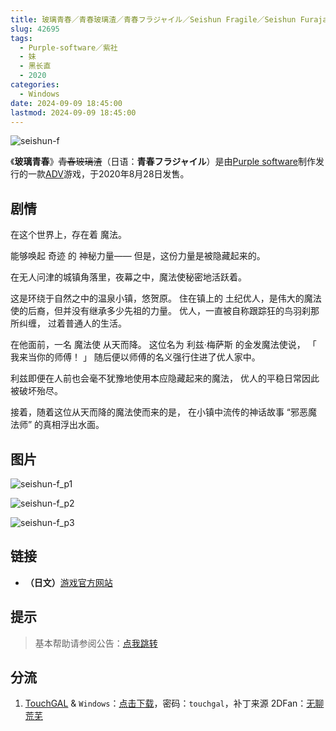 ```yaml
---
title: 玻璃青春／青春玻璃渣／青春フラジャイル／Seishun Fragile／Seishun Furajairu／青フラ／Aofura
slug: 42695
tags:
  - Purple-software／紫社
  - 妹
  - 黑长直
  - 2020
categories:
  - Windows
date: 2024-09-09 18:45:00
lastmod: 2024-09-09 18:45:00
---
```


![seishun-f](https://static.30hb.cn/vndb/img/seishun-f.webp)

《**玻璃青春**》~~青春玻璃渣~~（日语：**青春フラジャイル**）是由[Purple software](https://zh.moegirl.org.cn/Purple_software)制作发行的一款[ADV](https://zh.moegirl.org.cn/ADV)游戏，于2020年8月28日发售。

<!--more-->

## 剧情

在这个世界上，存在着 魔法。

能够唤起 奇迹 的 神秘力量——
但是，这份力量是被隐藏起来的。

在无人问津的城镇角落里，夜幕之中，魔法使秘密地活跃着。

这是环绕于自然之中的温泉小镇，悠贺原。
住在镇上的 土纪优人，是伟大的魔法使的后裔，但并没有继承多少先祖的力量。
优人，一直被自称跟踪狂的鸟羽刹那所纠缠，
过着普通人的生活。

在他面前，一名 魔法使 从天而降。
这位名为 利兹·梅萨斯 的金发魔法使说，
「 我来当你的师傅！ 」
随后便以师傅的名义强行住进了优人家中。

利兹即便在人前也会毫不犹豫地使用本应隐藏起来的魔法，
优人的平稳日常因此被破坏殆尽。

接着，随着这位从天而降的魔法使而来的是，
在小镇中流传的神话故事 “邪恶魔法师” 的真相浮出水面。

## 图片

![seishun-f_p1](https://static.30hb.cn/vndb/img/seishun-f_p1.webp)

![seishun-f_p2](https://static.30hb.cn/vndb/img/seishun-f_p2.webp)

![seishun-f_p3](https://static.30hb.cn/vndb/img/seishun-f_p3.webp)

## 链接

- **（日文）**[游戏官方网站](https://www.purplesoftware.jp/products/seishun_f/)

## 提示

> 基本帮助请参阅公告：[点我跳转](/)

## 分流

1. [TouchGAL](https://www.touchgal.us/) & `Windows`：[点击下载](https://pan.touchgal.net/s/6Eg8Tp)，密码：`touchgal`，补丁来源 2DFan：[无聊荒芜](https://2dfan.com/users/345416)
